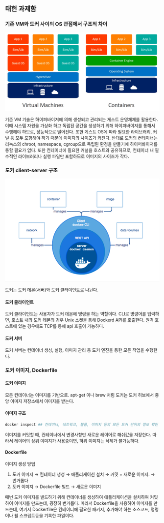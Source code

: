 ## 태헌 과제함

### 기존 VM와 도커 사이의 OS 관점에서 구조적 차이

![img.png](img.png)

기존 VM 기술은 하이퍼바이저에 의해 생성되고 관리되는 게스트 운영체제를 활용한다. 이때 시스템 자원을 가상화 하고 독립된 공간을
생성하기 위해 하이퍼바이저를 통해서 수행해야 하므로, 성능적으로 떨어진다. 또한 게스트 OS에 따라 필요한 라이브러리, 커널 등 
모두 포함해야 하기 때문에 이미지의 사이즈가 커진다. 반대로 도커의 컨테이너는 리눅스의 chroot, namespace, cgroup으로 
독립된 환경을 만들기에 하이퍼바이저를 통할 필요가 없다. 또한 컨테이너에 필요한 커널을 호스트와 공유하므로, 컨테이너 내 
필수적인 라이브러리나 실행 파일만 포함하므로 이미지의 사이즈가 작다.


### 도커 client-server 구조

![img_1.png](img_1.png)

도커는 도커 데몬(서버)와 도커 클라이언트로 나뉜다. 

#### 도커 클라이언트

도커 클라이언트는 사용자가 도커 데몬에 명령을 하는 역할이다. CLI로 명령어를 입력하면, 호스트 내의 도커 데몬의 경우 Unix
소켓을 통해 Dockerd API를 호출한다. 원격 호스트에 있는 경우에도 TCP를 통해 api 호출이 가능하다.

#### 도커 서버

도커 서버는 컨테이너 생성, 실행, 이미지 관리 등 도커 엔진을 통한 모든 작업을 수행한다.


### 도커 이미지, Dockerfile

#### 도커 이미지

모든 컨테이너는 이미지를 기반으로. apt-get 이나 brew 처럼 도커는 도커 허브에서 중앙 이미지 저장소에서 이미지를 받는다.

#### 이미지 구조

```bash
docker inspect ## 컨테이너, 네트워크, 볼륨, 이미지 등의 모든 도커 단위의 정보 확인 명령어
```


이미지를 커밋할 때, 컨테이너에서 변경사항만 새로운 레이어로 해쉬값을 저장한다. 따라서 레이어의 상위 이미지가 사용중이면, 하위 이미지는 삭제가 불가능하다.

#### Dockerfile

이미지 생성 방법

1. 도커 이미지 → 컨테이너 생성 → 애플리케이션 설치 → 커밋 = 새로운 이미지. → 번거롭다
2. 도커 이미지 → Dockerfile 빌드 → 새로운 이미지

매번 도커 이미지를 빌드하기 위해 컨테이너를 생성하여 애플리케이션을 설치하여 커밋하여 이미지를 만드는데, 굉장히 번거롭다. 
따라서 Dockerfile을 사용하여 이미지를 만드는데, 여기서 Dockerfile은 컨테이너에 필요한 패키지, 추가해야 하는 소스코드, 
명령어나 쉘 스크립트등을 기록한 파일이다.  

